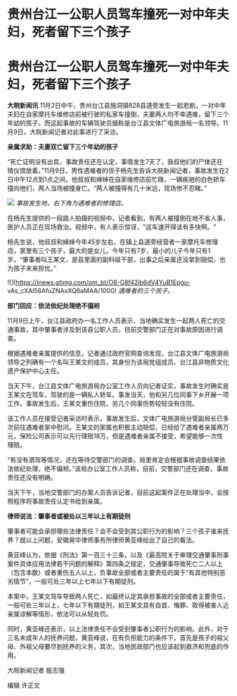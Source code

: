 # 贵州台江一公职人员驾车撞死一对中年夫妇，死者留下三个孩子

# 贵州台江一公职人员驾车撞死一对中年夫妇，死者留下三个孩子

**大皖新闻讯**
11月2日中午，贵州台江县施洞镇828县道旁发生一起悲剧，一对中年夫妇在自家摩托车维修店前被行驶的私家车撞倒，夫妻两人均不幸遇难，留下三个年幼的孩子。而这起事故的车辆驾驶员据称是台江县文体广电旅游局一名领导。11月9日，大皖新闻记者对此事进行了采访。

**亲属求助：夫妻双亡留下三个年幼的孩子**

“死亡证明没有出具，事故责任还在认定，事情发生7天了，我叔他们的尸体还在殡仪馆放着。”11月9日，男性遇难者的侄子杨先生告诉大皖新闻记者，事故发生在2日中午12点到1点之间，他叔叔和婶婶在自家维修店前忙碌，一辆疾驰的白色轿车撞向他们，两人当场被撞身亡。“两人被撞得有几十米远，现场惨不忍睹。”

![](https://inews.gtimg.com/om_bt/Ox9pm2tI66kN9GU_qdm2nEplaKPT5fpxaWmffp27qmXp8AA/1000)
_事故发生地，右下角为遇难者的修理店。_

在杨先生提供的一段路人拍摄的视频中，记者看到，有两人被撞倒在地不省人事，医护人员正在现场救治。视频中，有人表示惊讶，"这车速开得该有多快啊。"

杨先生说，他叔叔和婶婶今年45岁左右，在镇上县道旁经营者一家摩托车修理店，家里有三个孩子，最大的是女儿，今年只有7岁，最小的儿子今年只有1岁。“肇事者叫王某文，是县里面的副科级干部，出事之后亲属还没拿到赔偿，也为孩子未来担忧。”

![](https://inews.gtimg.com/om_bt/O8-G8f42ib6dV4YuB1Epgu-
vAs_cXAl58AfuZNAxXQ6aMAA/1000) _遇难者的三个孩子。_

**部门回应：依法依纪处理绝不偏袒**

11月9日上午，台江县政府办一名工作人员表示，当地确实发生一起两人死亡的交通事故，其中肇事者涉及到该县公职人员，目前交警部门正在对事故原因进行调查。

根据遇难者亲属提供的信息，记者通过政府官网查询发现，台江县文体广电旅游局领导之列确有一个名叫王某文的成员，其身份为该局党组成员、台江县非物质文化遗产保护中心主任。

当天下午，台江县文体广电旅游局办公室工作人员向记者证实，事故发生时确实是王某文在驾车，驾驶的是一辆私人轿车。事发当天，他和另几位同事下乡开展一项工作。事故发生后，王某文重伤住院，另几个同事伤势较轻没有住院。

该工作人员在接受记者采访时表示，事故发生后，文体广电旅游局分管副局长已多次前往遇难者家中慰问。王某文的家属也积极主动赔偿，已经给了遇难者亲属两万元，保险公司表示可以先行理赔18万，但是遇难者亲属不接受，希望能够一次性理赔。

“有没有酒驾等情况，还在等待交警部门的调查。局里肯定会根据事故调查结果依法依纪处理，绝不偏袒。”该局办公室工作人员称，目前，交警部门还在调查，事故责任还没有明确。

当天下午，当地交警部门的办案人员告诉记者，目前这起案件正在处理当中，会按照程序将事故责任认定书给到亲属。

**律师说法：肇事者或被处以三年以上有期徒刑**

肇事者可能会承担哪些法律责任？会不会受到其公职行为的影响？三个孩子谁来抚养？就以上问题，安徽昊华律师事务所律师黄亚峰给出了自己的看法。

黄亚峰认为，依据《刑法》第一百三十三条，以及《最高院关于审理交通肇事刑事案件具体应用法律若干问题的解释》第四条之规定，交通肇事导致死亡二人以上（包含本数）或者重伤五人以上，负事故全部或者主要责任的属于“有其他特别恶劣情节”，一般可处三年以上七年以下有期徒刑。

本案中，王某文驾车导致两人死亡，如最终认定其承担事故的全部或者主要责任，一般可处三年以上，七年以下有期徒刑，如王某文具有自首、悔罪、取得被害人近亲属谅解等情形，依法可以从轻处罚。

同时，黄亚峰还表示，以上法律责任不会受到肇事者公职行为的影响。此外，对于三名未成年人的抚养问题，黄亚峰说，在有负担能力的条件下，首先是孩子的祖父母、外祖父母要尽到抚养的义务，其次，当地民政部门也应该起到救济和兜底的作用。

大皖新闻记者 殷志强

编辑 许正文

